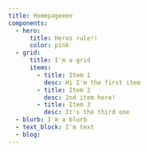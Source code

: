 ```yaml
---
title: Homepageeee
components:
  - hero: 
      title: Heros rule!!
      color: pink
  - grid:
      title: I'm a grid
      items:
        - title: Item 1
          desc: Hi I'm the first item
        - title: Item 2
          desc: 2nd item here!
        - title: Item 3
          desc: It's the third one
  - blurb: I'm a blurb
  - text_block: I'm text
  - blog:
---
```

